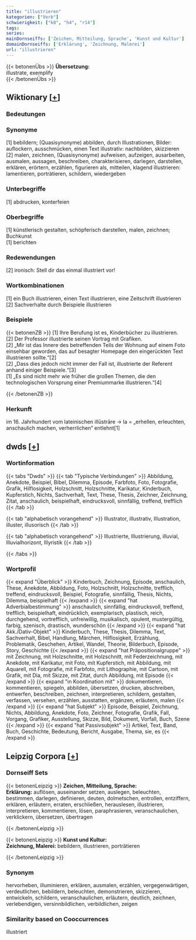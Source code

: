 ```yaml
---
title: "illustrieren"
kategorien: ["Verb"]
schwierigkeit: ["k0", "h4", "r14"]
tags:
series:
mainDornseiffs: ['Zeichen, Mitteilung, Sprache', 'Kunst und Kultur']
domainDornseiffs: ['Erklärung', 'Zeichnung, Malerei']
url: "illustrieren"
---
```


{{< betonenÜbs >}}
**Übersetzung:**  
illustrate, exemplify  
{{< /betonenÜbs >}}

## Wiktionary [[+](https://de.wiktionary.org/wiki/illustrieren)]

### Bedeutungen

### Synonyme
[1] bebildern; (Quasisynonyme) abbilden, durch Illustrationen, Bilder: auflockern, ausschmücken, einen Text illustrativ: nachbilden, skizzieren  
[2] malen, zeichnen, (Quasisynonyme) aufweisen, aufzeigen, ausarbeiten, ausmalen, aussagen, beschreiben, charakterisieren, darlegen, darstellen, erklären, erörtern, erzählen, figurieren als, mitteilen, klagend illustrieren: lamentieren, porträtieren, schildern, wiedergeben  

### Unterbegriffe
[1] abdrucken, konterfeien  

### Oberbegriffe
[1] künstlerisch gestalten, schöpferisch darstellen, malen, zeichnen; Buchkunst  
[1] berichten  

### Redewendungen
[2] ironisch: Stell dir das einmal illustriert vor!  

### Wortkombinationen
[1] ein Buch illustrieren, einen Text illustrieren, eine Zeitschrift illustrieren  
[2] Sachverhalte durch Beispiele illustrieren  

### Beispiele
{{< betonenZB >}}
[1] Ihre Berufung ist es, Kinderbücher zu illustrieren.  
[2] Der Professor illustrierte seinen Vortrag mit Grafiken.  
[2] „Mir ist das Innere des betreffenden Teils der Wohnung auf einem Foto einsehbar geworden, das auf besagter Homepage den eingerückten Text illustrieren sollte.“[2]  
[2] „Dass dies jedoch nicht immer der Fall ist, illustrierte der Referent anhand einiger Beispiele.“[3]  
[1] „Es sind nicht mehr wie früher die großen Themen, die den technologischen Vorsprung einer Premiummarke illustrieren.“[4]  

{{< /betonenZB >}}
### Herkunft
im 16. Jahrhundert vom lateinischen illūstrāre → la = „erhellen, erleuchten, anschaulich machen, verherrlichen“ entlehnt[1]  



## dwds [[+](https://www.dwds.de/wb/illustrieren)]

### Wortinformation
{{< tabs "Dwds" >}}
{{< tab "Typische Verbindungen" >}}
Abbildung, Anekdote, Beispiel, Bibel, Dilemma, Episode, Farbfoto, Foto, Fotografie, Grafik, Hilflosigkeit, Holzschnitt, Holzschnitte, Karikatur, Kinderbuch, Kupferstich, Nichts, Sachverhalt, Text, These, Thesis, Zeichner, Zeichnung, Zitat, anschaulich, beispielhaft, eindrucksvoll, sinnfällig, treffend, trefflich
{{< /tab >}}

{{< tab "alphabetisch vorangehend" >}}
Illustrator, illustrativ, Illustration, illuster, illusorisch
{{< /tab >}}

{{< tab "alphabetisch vorangehend" >}}
Illustrierte, Illustrierung, illuvial, Illuvialhorizont, Illyristik
{{< /tab >}}

{{< /tabs >}}

### Wortprofil
{{< expand "Überblick" >}} Kinderbuch, Zeichnung, Episode, anschaulich, These, Anekdote, Abbildung, Foto, Holzschnitt, Holzschnitte, trefflich, treffend, eindrucksvoll, Beispiel, Fotografie, sinnfällig, Thesis, Nichts, Dilemma, beispielhaft {{< /expand >}}
{{< expand "hat Adverbialbestimmung" >}} anschaulich, sinnfällig, eindrucksvoll, treffend, trefflich, beispielhaft, eindrücklich, exemplarisch, plastisch, reich, durchgehend, vortrefflich, unfreiwillig, musikalisch, opulent, mustergültig, farbig, szenisch, drastisch, wunderschön {{< /expand >}}
{{< expand "hat Akk./Dativ-Objekt" >}} Kinderbuch, These, Thesis, Dilemma, Text, Sachverhalt, Bibel, Handlung, Märchen, Hilflosigkeit, Erzählung, Problematik, Geschehen, Artikel, Wandel, Theorie, Bilderbuch, Episode, Story, Geschichte {{< /expand >}}
{{< expand "hat Präpositionalgruppe" >}} mit Zeichnung, mit Holzschnitte, mit Holzschnitt, mit Federzeichnung, mit Anekdote, mit Karikatur, mit Foto, mit Kupferstich, mit Abbildung, mit Aquarell, mit Fotografie, mit Farbfoto, mit Lithographie, mit Cartoon, mit Grafik, mit Dia, mit Skizze, mit Zitat, durch Abbildung, mit Episode {{< /expand >}}
{{< expand "in Koordination mit" >}} dokumentieren, kommentieren, spiegeln, abbilden, übersetzen, drucken, abschreiben, entwerfen, beschreiben, zeichnen, interpretieren, schildern, gestalten, verfassen, versehen, erzählen, ausstatten, ergänzen, erläutern, malen {{< /expand >}}
{{< expand "hat Subjekt" >}} Episode, Beispiel, Zeichnung, Nichts, Abbildung, Anekdote, Foto, Zeichner, Fotografie, Grafik, Fall, Vorgang, Grafiker, Ausstellung, Skizze, Bild, Dokument, Vorfall, Buch, Szene {{< /expand >}}
{{< expand "hat Passivsubjekt" >}} Artikel, Text, Band, Buch, Geschichte, Bedeutung, Bericht, Ausgabe, Thema, sie, es {{< /expand >}}

## Leipzig Corpora [[+](https://corpora.uni-leipzig.de/en/res?word=illustrieren&corpusId=deu_newscrawl-public_2018)]

### Dornseiff Sets
{{< betonenLeipzig >}}
**Zeichen, Mitteilung, Sprache:**  
**Erklärung:** auflösen, auseinander setzen, auslegen, beleuchten, bestimmen, darlegen, definieren, deuten, dolmetschen, entrollen, entziffern, erklären, erläutern, erraten, erschließen, herauslesen, illustrieren, interpretieren, kommentieren, lösen, paraphrasieren, veranschaulichen, verklickern, übersetzen, übertragen  

{{< /betonenLeipzig >}}


{{< betonenLeipzig >}}
**Kunst und Kultur:**  
**Zeichnung, Malerei:** bebildern, illustrieren, porträtieren  

{{< /betonenLeipzig >}}

### Synonym
hervorheben, illuminieren, erklären, ausmalen, erzählen, vergegenwärtigen, verdeutlichen, bebildern, beleuchten, demonstrieren, skizzieren, entwickeln, schildern, veranschaulichen, erläutern, deutlich, zeichnen, verlebendigen, versinnbildlichen, verbildlichen, zeigen


### Similarity based on Cooccurrences
illustriert

